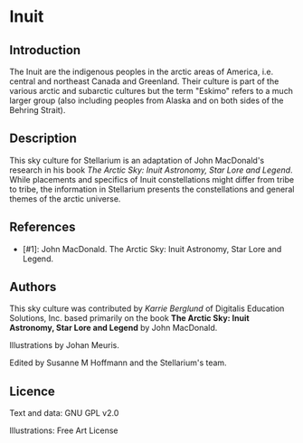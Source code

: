 # Inuit

## Introduction

The Inuit are the indigenous peoples in the arctic areas of America, i.e.
central and northeast Canada and Greenland. Their culture is part of the
various arctic and subarctic cultures but the term "Eskimo" refers to a much
larger group (also including peoples from Alaska and on both sides of the
Behring Strait).

## Description

This sky culture for Stellarium is an adaptation of John MacDonald's research
in his book _The Arctic Sky: Inuit Astronomy, Star Lore and Legend_. While
placements and specifics of Inuit constellations might differ from tribe to
tribe, the information in Stellarium presents the constellations and general
themes of the arctic universe.

## References

 - [#1]: John MacDonald. The Arctic Sky: Inuit Astronomy, Star Lore and Legend.

## Authors

This sky culture was contributed by _Karrie Berglund_ of Digitalis Education
Solutions, Inc. based primarily on the book __The Arctic Sky: Inuit Astronomy,
Star Lore and Legend__ by John MacDonald.

Illustrations by Johan Meuris.

Edited by Susanne M Hoffmann and the Stellarium's team.

## Licence

Text and data: GNU GPL v2.0

Illustrations: Free Art License
